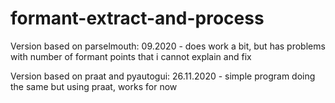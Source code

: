 # formant-extract-and-process

Version based on parselmouth: 09.2020 - does work a bit, but has problems with number of formant points that i cannot explain and fix

Version based on praat and pyautogui: 26.11.2020 - simple program doing the same but using praat, works for now
